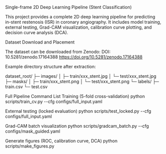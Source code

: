 Single-frame 2D Deep Learning Pipeline (Stent Classification)

This project provides a complete 2D deep learning pipeline for predicting in-stent restenosis (ISR) in coronary angiography. It includes model training, external testing, Grad-CAM visualization, calibration curve plotting, and decision curve analysis (DCA).

Dataset Download and Placement

The dataset can be downloaded from Zenodo:
DOI: 10.5281/zenodo.17164388
https://doi.org/10.5281/zenodo.17164388

Example directory structure after extraction:

dataset_root/
├─ images/
│   ├─ train/xxx_stent.jpg
│   └─ test/xxx_stent.jpg
├─ masks/
│   ├─ train/xxx_stent.png
│   └─ test/xxx_stent.png
└─ labels/
    ├─ train.csv
    └─ test.csv

Full Pipeline Command List
Training (5-fold cross-validation)
python scripts/train_cv.py --cfg configs/full_input.yaml

External testing (locked evaluation)
python scripts/test_locked.py --cfg configs/full_input.yaml

Grad-CAM batch visualization
python scripts/gradcam_batch.py --cfg configs/mask_guided.yaml

Generate figures (ROC, calibration curve, DCA)
python scripts/make_figures.py
